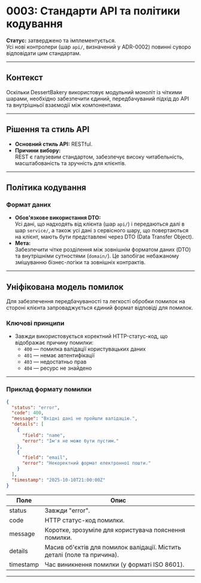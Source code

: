 # 0003: Стандарти API та політики кодування

**Статус:** затверджено та імплементується.  
Усі нові контролери (шар `api/`, визначений у ADR-0002) повинні суворо відповідати цим стандартам.

---

## Контекст

Оскільки DessertBakery використовує модульний моноліт із чіткими шарами, необхідно забезпечити єдиний, передбачуваний підхід до API та внутрішньої взаємодії між компонентами.

---

## Рішення та стиль API

- **Основний стиль API:** RESTful.
- **Причини вибору:**  
  REST є галузевим стандартом, забезпечує високу читабельність, масштабованість та зручність для клієнтів.

---

## Політика кодування

### Формат даних

- **Обов'язкове використання DTO:**  
  Усі дані, що надходять від клієнта (шар `api/`) і передаються далі в шар `service/`, а також усі дані з сервісного шару, що повертаються на клієнт, мають бути представлені через DTO (Data Transfer Object).
- **Мета:**  
  Забезпечити чітке розділення між зовнішнім форматом даних (DTO) та внутрішніми сутностями (`domain/`). Це запобігає небажаному змішуванню бізнес-логіки та зовнішніх контрактів.

---

## Уніфікована модель помилок

Для забезпечення передбачуваності та легкості обробки помилок на стороні клієнта запроваджується єдиний формат відповіді для помилок.

### Ключові принципи

- Завжди використовується коректний HTTP-статус-код, що відображає причину помилки:
  - `400` — помилка валідації користувацьких даних
  - `401` — немає автентифікації
  - `403` — недостатньо прав
  - `404` — ресурс не знайдено

---

### Приклад формату помилки

```json
{
  "status": "error",
  "code": 400,
  "message": "Вхідні дані не пройшли валідацію.",
  "details": [
    {
      "field": "name",
      "error": "Ім'я не може бути пустим."
    },
    {
      "field": "email",
      "error": "Некоректний формат електронної пошти."
    }
  ],
  "timestamp": "2025-10-10T21:00:00Z"
}
```

| Поле      | Опис                                                                                                           |
|-----------|----------------------------------------------------------------------------------------------------------------|
| status    | Завжди "error".                                                                                                |
| code      | HTTP статус-код помилки.                                                                                       |
| message   | Коротке, зрозуміле для користувача пояснення помилки.                                                          |
| details   | Масив об'єктів для помилок валідації. Містить деталі (поле та причина).                                        |
| timestamp | Час виникнення помилки (у форматі ISO 8601).                                                                   |

---
